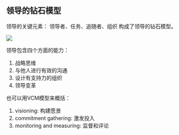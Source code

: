 ## 领导的钻石模型
领导的关键元素： 领导者、任务、追随者、组织 构成了领导的钻石模型。

![](http://7jppi4.com1.z0.glb.clouddn.com/%E9%A2%86%E5%AF%BC%E5%8A%9B%E9%92%BB%E7%9F%B3%E6%A8%A1%E5%9E%8B.png)

领导包含四个方面的能力：
1. 战略思维
2. 与他人进行有效的沟通
3. 设计有支持力的组织
4. 领导变革

也可以用VCM模型来概括：
1. visioning: 构建愿景
2. commitment gathering: 激发投入
3. monitoring and measuring: 监督和评论
